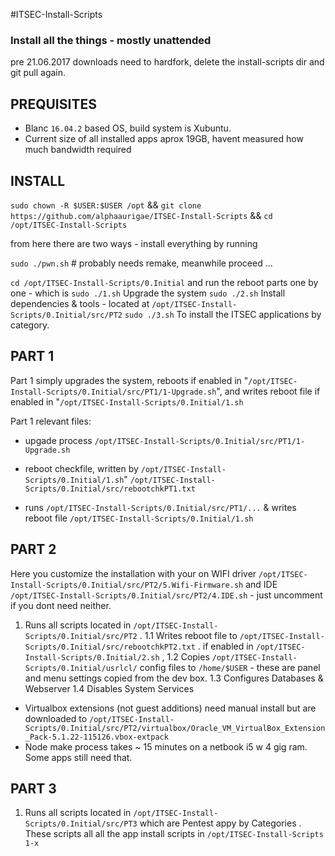#ITSEC-Install-Scripts

### Install all the things - mostly unattended

pre 21.06.2017 downloads need to hardfork, delete the install-scripts dir and git pull again.

## PREQUISITES

- Blanc `16.04.2` based OS, build system is Xubuntu.
- Current size of all installed apps aprox 19GB, havent measured how much bandwidth required 

## INSTALL

`sudo chown -R $USER:$USER /opt` && `git clone https://github.com/alphaaurigae/ITSEC-Install-Scripts` && `cd /opt/ITSEC-Install-Scripts`

from here there are two ways - install everything by running 

`sudo ./pwn.sh` # probably needs remake, meanwhile proceed ...

`cd /opt/ITSEC-Install-Scripts/0.Initial`
and run the reboot parts one by one - 
which is 
`sudo ./1.sh` Upgrade the system
`sudo ./2.sh` Install dependencies & tools - located at `/opt/ITSEC-Install-Scripts/0.Initial/src/PT2`
`sudo ./3.sh` To install the ITSEC applications by category.

## PART 1 

Part 1 simply upgrades the system, reboots if enabled in "`/opt/ITSEC-Install-Scripts/0.Initial/src/PT1/1-Upgrade.sh`", 
and writes reboot file if enabled in   "`/opt/ITSEC-Install-Scripts/0.Initial/1.sh`

Part 1 relevant files:
 - upgade process
`/opt/ITSEC-Install-Scripts/0.Initial/src/PT1/1-Upgrade.sh`

 - reboot checkfile, written by `/opt/ITSEC-Install-Scripts/0.Initial/1.sh`"
`/opt/ITSEC-Install-Scripts/0.Initial/src/rebootchkPT1.txt`

- runs `/opt/ITSEC-Install-Scripts/0.Initial/src/PT1/...` & writes reboot file
`/opt/ITSEC-Install-Scripts/0.Initial/1.sh`


## PART 2 

Here you customize the installation with your on WIFI driver `/opt/ITSEC-Install-Scripts/0.Initial/src/PT2/5.Wifi-Firmware.sh`
and IDE `/opt/ITSEC-Install-Scripts/0.Initial/src/PT2/4.IDE.sh` - just uncomment if you dont need neither.

1. Runs all scripts located in `/opt/ITSEC-Install-Scripts/0.Initial/src/PT2` .
1.1 Writes reboot file to `/opt/ITSEC-Install-Scripts/0.Initial/src/rebootchkPT2.txt` . if enabled in `/opt/ITSEC-Install-Scripts/0.Initial/2.sh` ,
1.2 Copies `/opt/ITSEC-Install-Scripts/0.Initial/usrlcl/` config files to `/home/$USER` - these are panel and menu settings copied from the dev box.
1.3 Configures Databases & Webserver
1.4 Disables System Services

- Virtualbox extensions (not guest additions) need manual install but are downloaded to `/opt/ITSEC-Install-Scripts/0.Initial/src/PT2/virtualbox/Oracle_VM_VirtualBox_Extension_Pack-5.1.22-115126.vbox-extpack`
- Node make process takes ~ 15 minutes on a netbook i5 w 4 gig ram. Some apps still need that.


## PART 3

1. Runs all scripts located in `/opt/ITSEC-Install-Scripts/0.Initial/src/PT3` which are Pentest appy by Categories .
 These scripts all all the app install scripts in `/opt/ITSEC-Install-Scripts 1-x`




